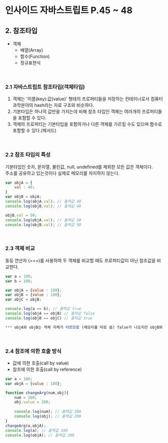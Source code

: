 # 인사이드 자바스트립트 P.45 ~ 48


## 2. 참조타입
  * 객체
    * 배열(Array)
    * 함수(Function)
    * 정규표현식

<br/>

### 2.1 자바스트립트 참조타입(객체타입)
1. 객체는 '이름(key):값(value)' 형태의 프로퍼티들을 저장하는 컨테이너로서 컴퓨터 과학분야의 hash라는 자료 구조와 비슷하다.<br />
2. 기본타입은 하나의 값만을 가지는데 비해 참조 타입인 객체는 여러개의 프로퍼티들을 포함할 수 있다.
3. 객체의 프로퍼티는 기본타입을 포함하거나 다른 객체를 가르킬 수도 있으며 함수로 포함할 수 있다.(메서드)

<br/>

### 2.2 참조 타입의 특성
기본타입인 숫자, 문자열, 불린값, null, undefined를 제외한 모든 값은 객체이다.<br />주소를 공유하고 있는것이다 실제로 메모리를 차지하지 않는다.

```js
var objA = {
    val : 40;
}
var objB = objA;
console.log(objA.val); // 출력값 40
console.log(objB.val); // 출력값 40

objB.val = 50;
console.log(objA.val); // 출력값 50
console.log(objB.val); // 출력값 50
```

<br/>

### 2.3 객체 비교
동등 연산자 (===)를 사용하여 두 객체를 비교할 때도 프로퍼티값이 아닌 참조값을 비교한다.

```js
var a = 100;
var b = 100;

var objA = {value : 100};
var objB = {value : 100};
var objC = objB;

console.log(a == b); // 출력값 true
console.log(objA == objB) // 출력값 false
console.log(objB == objC) // 출력값 true

*** objA와 objB는 객체 자체가 다르므로 (메모리를 따로 씀) false가 나오지만 objB와 objC는 같은 참조값을 (같은 메모리 주소) 가지고 있으므로 true임
```

<br/>

### 2.4 참조에 의한 호출 방식
* 값에 의한 호출(call by value)
* 참조에 의한 호출(call by reference)

```js
var a = 100;
var objA = {value : 100};

function changeArg(num,obj){
    num = 200;
    obj.value = 200;
    
    console.log(num); // 출력값 200
    console.log(obj); // 출력값 200
}
changeArg(a,objA);
console.log(a); // 출력값 100
console.log(objA); // 출력값 200
```






